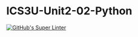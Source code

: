 # ICS3U-Unit2-02-Python

[![GitHub's Super Linter](https://github.com/Joshua-Yeung-2/ICS3U-Unit2-02-Python/workflows/GitHub's%20Super%20Linter/badge.svg)](https://github.com/Joshua-Yeung-2/ICS3U-Unit2-02-Python/actions)
